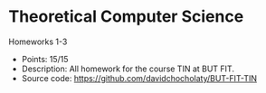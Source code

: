 # Theoretical Computer Science

Homeworks 1-3
- Points: 15/15
- Description: All homework for the course TIN at BUT FIT.
- Source code: https://github.com/davidchocholaty/BUT-FIT-TIN

